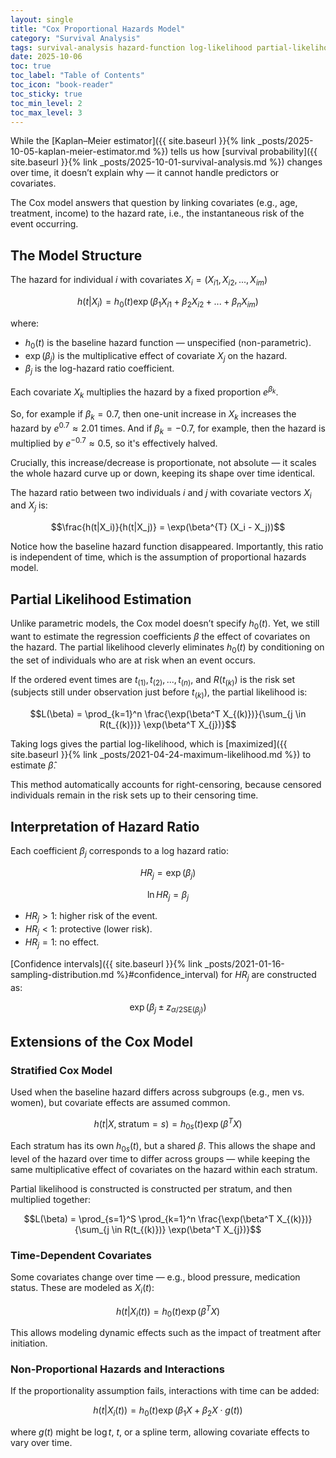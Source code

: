 ```yaml
---
layout: single
title: "Cox Proportional Hazards Model"
category: "Survival Analysis"
tags: survival-analysis hazard-function log-likelihood partial-likelihood confidence-interval
date: 2025-10-06
toc: true
toc_label: "Table of Contents"
toc_icon: "book-reader"
toc_sticky: true
toc_min_level: 2
toc_max_level: 3
---
```


While the [Kaplan–Meier estimator]({{ site.baseurl }}{% link _posts/2025-10-05-kaplan-meier-estimator.md %}) tells us how [survival probability]({{ site.baseurl }}{% link _posts/2025-10-01-survival-analysis.md %}) changes over time, it doesn’t explain why — it cannot handle predictors or covariates.

The Cox model answers that question by linking covariates (e.g., age, treatment, income) to the hazard rate, i.e., the instantaneous risk of the event occurring.

## The Model Structure

The hazard for individual $i$ with covariates $X_i = (X_{i1}, X_{i2}, ..., X_{im})$

$$h(t|X_i) = h_0(t)\exp(\beta_1 X_{i1} + \beta_2 X_{i2} + ... + \beta_n X_{im})$$

where:
* $h_0(t)$ is the baseline hazard function — unspecified (non-parametric).
* $\exp(\beta_j)$ is the multiplicative effect of covariate $X_j$ on the hazard.
* $\beta_j$ is the log-hazard ratio coefficient.

Each covariate $X_k$ multiplies the hazard by a fixed proportion $e^{\beta_k}$.

So, for example if $\beta_k = 0.7$, then one-unit increase in $X_k$ increases the hazard by $e^{0.7} \approx 2.01$ times. And if $\beta_k = -0.7$, for example, then the hazard is multiplied by $e^{-0.7} \approx 0.5$, so it's effectively halved.

Crucially, this increase/decrease is proportionate, not absolute — it scales the whole hazard curve up or down, keeping its shape over time identical.

The hazard ratio between two individuals $i$ and $j$ with covariate vectors $X_i$ and $X_j$ is:

$$\frac{h(t|X_i)}{h(t|X_j)} = \exp(\beta^{T} (X_i - X_j))$$

Notice how the baseline hazard function disappeared. Importantly, this ratio is independent of time, which is the assumption of proportional hazards model.  

## Partial Likelihood Estimation

Unlike parametric models, the Cox model doesn’t specify $h_0(t)$. Yet, we still want to estimate the regression coefficients $\beta$ the effect of covariates on the hazard. The partial likelihood cleverly eliminates $h_0(t)$ by conditioning on the set of individuals who are at risk when an event occurs.

If the ordered event times are $t_{(1)}, t_{(2)}, ..., t_{(n)}$, and $R(t_{(k)})$ is the risk set (subjects still under observation just before $t_{(k)}$), the partial likelihood is:

$$L(\beta) = \prod_{k=1}^n \frac{\exp(\beta^T X_{(k)})}{\sum_{j \in R(t_{(k)})} \exp(\beta^T X_{j})}$$

Taking logs gives the partial log-likelihood, which is [maximized]({{ site.baseurl }}{% link _posts/2021-04-24-maximum-likelihood.md %}) to estimate $\hat \beta$. 

This method automatically accounts for right-censoring, because censored individuals remain in the risk sets up to their censoring time.

## Interpretation of Hazard Ratio

Each coefficient $\beta_j$ corresponds to a log hazard ratio:

$$HR_j = \exp(\beta_j)$$

$$\ln HR_j = \beta_j$$

* $HR_j > 1$: higher risk of the event.
* $HR_j < 1$: protective (lower risk).
* $HR_j = 1$: no effect.

[Confidence intervals]({{ site.baseurl }}{% link _posts/2021-01-16-sampling-distribution.md %}#confidence_interval) for $HR_j$ are constructed as:

$$\exp(\beta_j \pm z_{\alpha/2 \text{SE}(\beta_j)})$$

## Extensions of the Cox Model

### Stratified Cox Model

Used when the baseline hazard differs across subgroups (e.g., men vs. women), but covariate effects are assumed common.

$$h(t|X, \text{stratum}=s) = h_{0s}(t)\exp(\beta^T X)$$

Each stratum has its own $h_{0s}(t)$, but a shared $\beta$. This allows the shape and level of the hazard over time to differ across groups — while keeping the same multiplicative effect of covariates on the hazard within each stratum.

Partial likelihood is constructed is constructed per stratum, and then multiplied together:

$$L(\beta) = \prod_{s=1}^S \prod_{k=1}^n \frac{\exp(\beta^T X_{(k)})}{\sum_{j \in R(t_{(k)})} \exp(\beta^T X_{j})}$$

### Time-Dependent Covariates

Some covariates change over time — e.g., blood pressure, medication status.
These are modeled as $X_i (t)$:

$$h(t|X_i (t)) = h_{0}(t)\exp(\beta^T X)$$

This allows modeling dynamic effects such as the impact of treatment after initiation.

### Non-Proportional Hazards and Interactions

If the proportionality assumption fails, interactions with time can be added:

$$h(t|X_i (t)) = h_{0}(t)\exp(\beta_1 X + \beta_2 X \cdot g(t))$$

where $g(t)$  might be $\log t$, $t$, or a spline term, allowing covariate effects to vary over time.
